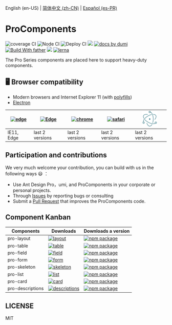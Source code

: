English (en-US) | [简体中文 (zh-CN)](./README.zh-CN.md) | [Español (es-PR)](./README.es-PR.md)

# ProComponents

![coverage CI](https://github.com/ant-design/pro-components/workflows/coverage%20CI/badge.svg) ![Node CI](https://github.com/ant-design/pro-components/workflows/Node%20CI/badge.svg) ![Deploy CI](https://github.com/ant-design/pro-components/workflows/Deploy%20CI/badge.svg) [![](https://codecov.io/gh/ant-design/pro-components/branch/master/graph/badge.svg)](https://codecov.io/gh/ant-design/pro-components) [![ docs by dumi](https://img.shields.io/badge/docs%20by-dumi-blue)](https://d.umijs.org/) [![Build With father](https://img.shields.io/badge/build%20with-father-028fe4.svg)](https://github.com/umijs/father/) [![](https://badgen.net/badge/icon/Ant%20Design?icon=https://gw.alipayobjects.com/zos/antfincdn/Pp4WPgVDB3/KDpgvguMpGfqaHPjicRK.svg&label)](https://ant.design) [![lerna](https://img.shields.io/badge/maintained%20with-lerna-cc00ff.svg)](https://lerna.js.org/)

The Pro Series components are placed here to support heavy-duty components.

## 🖥 Browser compatibility

- Modern browsers and Internet Explorer 11 (with [polyfills](https://stackoverflow.com/questions/57020976/polyfills-in-2019-for-ie11))
- [Electron](https://www.electronjs.org/)

| [![edge](https://raw.githubusercontent.com/alrra/browser-logos/master/src/edge/edge_48x48.png)](http://godban.github.io/browsers-support-badges/) | [![Edge](https://raw.githubusercontent.com/alrra/browser-logos/master/src/firefox/firefox_48x48.png)](http://godban.github.io/browsers-support-badges/) | [![chrome](https://raw.githubusercontent.com/alrra/browser-logos/master/src/chrome/chrome_48x48.png)](http://godban.github.io/browsers-support-badges/) | [![safari](https://raw.githubusercontent.com/alrra/browser-logos/master/src/safari/safari_48x48.png)](http://godban.github.io/browsers-support-badges/) | [![electron_48x48](https://raw.githubusercontent.com/alrra/browser-logos/master/src/electron/electron_48x48.png)](http://godban.github.io/browsers-support-badges/) |
| --- | --- | --- | --- | --- |
| IE11, Edge | last 2 versions | last 2 versions | last 2 versions | last 2 versions |

## Participation and contributions

We very much welcome your contribution, you can build with us in the following ways 😃 ：

- Use Ant Design Pro，umi, and ProComponents in your corporate or personal projects.
- Through [Issues](http://github.com/ant-design/https://github.com/ant-design/pro-components/issues) by reporting bugs or consulting
- Submit a [Pull Request](http://github.com/ant-design/https://github.com/ant-design/pro-components/pulls) that improves the ProComponents code.

## Component Kanban 

| Components | Downloads | Downloads a version |
| --- | --- | --- |
| pro-layout | [![layout](https://img.shields.io/npm/dw/@ant-design/pro-layout.svg)](https://www.npmjs.com/package/@ant-design/pro-layout) | [![npm package](https://img.shields.io/npm/v/@ant-design/pro-layout.svg?style=flat-square?style=flat-square)](https://www.npmjs.com/package/@ant-design/pro-layout) |
| pro-table | [![table](https://img.shields.io/npm/dw/@ant-design/pro-table.svg)](https://www.npmjs.com/package/@ant-design/pro-table) | [![npm package](https://img.shields.io/npm/v/@ant-design/pro-table.svg?style=flat-square?style=flat-square)](https://www.npmjs.com/package/@ant-design/pro-table) |
| pro-field | [![field](https://img.shields.io/npm/dw/@ant-design/pro-field.svg)](https://www.npmjs.com/package/@ant-design/pro-field) | [![npm package](https://img.shields.io/npm/v/@ant-design/pro-field.svg?style=flat-square?style=flat-square)](https://www.npmjs.com/package/@ant-design/pro-field) |
| pro-form | [![form](https://img.shields.io/npm/dw/@ant-design/pro-form.svg)](https://www.npmjs.com/package/@ant-design/pro-form) | [![npm package](https://img.shields.io/npm/v/@ant-design/pro-form.svg?style=flat-square?style=flat-square)](https://www.npmjs.com/package/@ant-design/pro-form) |
| pro-skeleton | [![skeleton](https://img.shields.io/npm/dw/@ant-design/pro-skeleton.svg)](https://www.npmjs.com/package/@ant-design/pro-skeleton) | [![npm package](https://img.shields.io/npm/v/@ant-design/pro-skeleton.svg?style=flat-square?style=flat-square)](https://www.npmjs.com/package/@ant-design/pro-skeleton) |
| pro-list | [![list](https://img.shields.io/npm/dw/@ant-design/pro-list.svg)](https://www.npmjs.com/package/@ant-design/pro-list) | [![npm package](https://img.shields.io/npm/v/@ant-design/pro-list.svg?style=flat-square?style=flat-square)](https://www.npmjs.com/package/@ant-design/pro-list) |
| pro-card | [![card](https://img.shields.io/npm/dw/@ant-design/pro-card.svg)](https://www.npmjs.com/package/@ant-design/pro-card) | [![npm package](https://img.shields.io/npm/v/@ant-design/pro-card.svg?style=flat-square?style=flat-square)](https://www.npmjs.com/package/@ant-design/pro-card) |
| pro-descriptions | [![descriptions](https://img.shields.io/npm/dw/@ant-design/pro-card.svg)](https://www.npmjs.com/package/@ant-design/pro-descriptions) | [![npm package](https://img.shields.io/npm/v/@ant-design/pro-descriptions.svg?style=flat-square?style=flat-square)](https://www.npmjs.com/package/@ant-design/pro-descriptions) |

## LICENSE

MIT
